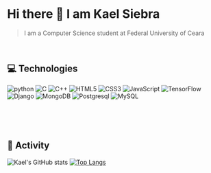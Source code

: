 ### <h1>Hi there 👋 I am Kael Siebra</h1>

> I am a Computer Science student at Federal University of Ceara
<br />

## 💻 Technologies 

<div>
  <img  alt="python" src ="https://img.shields.io/badge/Python-3776AB?style=for-the-badge&logo=python&logoColor=white"/>
  <img  alt="C" src ="https://img.shields.io/badge/C-00599C?style=for-the-badge&logo=c&logoColor=white"/>
  <img  alt="C++" src ="https://img.shields.io/badge/C%2B%2B-00599C?style=for-the-badge&logo=c%2B%2B&logoColor=white"/>
  <img  alt="HTML5" src="https://img.shields.io/badge/HTML5-E34F26?style=for-the-badge&logo=html5&logoColor=white"/>
  <img  alt="CSS3" src="https://img.shields.io/badge/CSS3-1572B6?style=for-the-badge&logo=css3&logoColor=white"/>
  <img  alt="JavaScript" src="https://img.shields.io/badge/JavaScript-F7DF1E?style=for-the-badge&logo=javascript&logoColor=black"/>
  <img  alt="TensorFlow" src="https://img.shields.io/badge/TensorFlow-FF6F00?style=for-the-badge&logo=tensorflow&logoColor=white"/>
  <img  alt="Django" src="https://img.shields.io/badge/Django-092E20?style=for-the-badge&logo=django&logoColor=white"/>
  <img  alt="MongoDB" src ="https://img.shields.io/badge/MongoDB-4EA94B?style=for-the-badge&logo=mongodb&logoColor=white"/>
  <img  alt="Postgresql" src="https://img.shields.io/badge/PostgreSQL-316192?style=for-the-badge&logo=postgresql&logoColor=white"/>
  <img  alt="MySQL" src="https://img.shields.io/badge/MySQL-00000F?style=for-the-badge&logo=mysql&logoColor=white"/>
 <br><br>
</div>

<br><br>

## 🚥 Activity

![Kael's GitHub stats](https://github-readme-stats.vercel.app/api?username=kaelkkd&show_icons=true&theme=transparent)
[![Top Langs](https://github-readme-stats.vercel.app/api/top-langs/?username=kaelkkd&theme=transparent)](https://github.com/anuraghazra/github-readme-stats)

